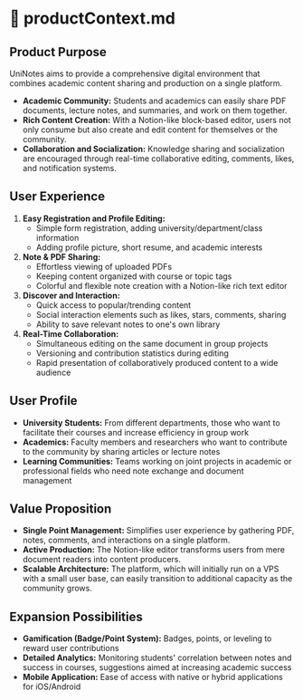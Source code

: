 # 📌 productContext.md
## Product Purpose
UniNotes aims to provide a comprehensive digital environment that combines academic content sharing and production on a single platform.  
- **Academic Community:** Students and academics can easily share PDF documents, lecture notes, and summaries, and work on them together.  
- **Rich Content Creation:** With a Notion-like block-based editor, users not only consume but also create and edit content for themselves or the community.  
- **Collaboration and Socialization:** Knowledge sharing and socialization are encouraged through real-time collaborative editing, comments, likes, and notification systems.
## User Experience
1. **Easy Registration and Profile Editing:**  
   - Simple form registration, adding university/department/class information  
   - Adding profile picture, short resume, and academic interests  
2. **Note & PDF Sharing:**  
   - Effortless viewing of uploaded PDFs  
   - Keeping content organized with course or topic tags  
   - Colorful and flexible note creation with a Notion-like rich text editor  
3. **Discover and Interaction:**  
   - Quick access to popular/trending content  
   - Social interaction elements such as likes, stars, comments, sharing  
   - Ability to save relevant notes to one's own library  
4. **Real-Time Collaboration:**  
   - Simultaneous editing on the same document in group projects  
   - Versioning and contribution statistics during editing  
   - Rapid presentation of collaboratively produced content to a wide audience  
## User Profile
- **University Students:** From different departments, those who want to facilitate their courses and increase efficiency in group work  
- **Academics:** Faculty members and researchers who want to contribute to the community by sharing articles or lecture notes  
- **Learning Communities:** Teams working on joint projects in academic or professional fields who need note exchange and document management  
## Value Proposition
- **Single Point Management:** Simplifies user experience by gathering PDF, notes, comments, and interactions on a single platform.  
- **Active Production:** The Notion-like editor transforms users from mere document readers into content producers.  
- **Scalable Architecture:** The platform, which will initially run on a VPS with a small user base, can easily transition to additional capacity as the community grows.  
## Expansion Possibilities
- **Gamification (Badge/Point System):** Badges, points, or leveling to reward user contributions  
- **Detailed Analytics:** Monitoring students' correlation between notes and success in courses, suggestions aimed at increasing academic success  
- **Mobile Application:** Ease of access with native or hybrid applications for iOS/Android
